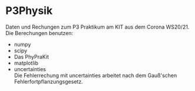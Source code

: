 # P3Physik
Daten und Rechungen zum P3 Praktikum am KIT aus dem Corona WS20/21.\
Die Berechungen benutzen:
* numpy  
* scipy  
* Das PhyPraKit  
* matplotlib  
* uncertainties  
Die Fehlerrechung mit uncertainties arbeitet nach dem Gauß'schen Fehlerfortpflanzungsgesetz.
